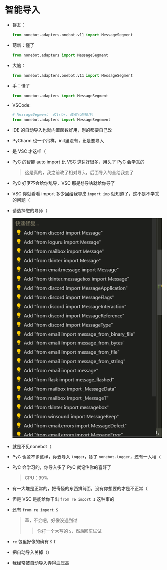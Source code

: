 # 智能导入

- 群友：

    ```python
    from nonebot.adapters.onebot.v11 import MessageSegment
    ```

- 萌新：懂了

    ```python
    from nonebot.adapters import MessageSegment
    ```

- 大脑：

    ```python
    from nonebot.adapters.onebot.v11 import MessageSegment
    ```

- 手：懂了

    ```python
    from nonebot.adapters import MessageSegment
    ```

- VSCode:

    ```python
    # MessageSegment （Ctrl+. 应用代码操作）
    from nonebot.adapters import MessageSegement
    ```

- IDE 的自动导入也就内置函数好用，别的都要自己改
- PyCharm 也一个吊样，init里没有，还是要导入
- 是 VSC 才这样（
- PyC 的智能 auto import 比 VSC 这边好很多，用久了 PyC 会学乖的

    > 这是真的，我之前改了相对导入，后面导入的全给我变了

- PyC 好歹不会给你乱导，VSC 那是想导啥就给你导了
- VSC 你就看看 import 多少回给我导成 `import imp` 就知道了，这不是不学乖的问题（
- 请选择您的导师（

    ![请选择您的导师](/static/image/5F5A87308FF774B02DCCC87C5305BE25.png)

- 就是不见nonebot（
- PyC 也差不多这样，你去导入 `logger`，除了 `nonebot.logger`，还有一大堆（
- PyC 会学习的，你导入多了 PyC 就记住你的喜好了

    > CPU：99%

- 有一大堆是正常的，把奇怪的东西排前面，没有你想要的才是不正常（
- 但是 VSC 是能给你干出 `from re import I` 这种事的
- 还有 `from re import S`

    > 草，不会吧，好像没遇到过
    >
    > > 你打一个大写的 `S`，然后回车试试

- `re` 包里好像的确有 `S` `I`
- 把自动导入关掉（）
- 我经常被自动导入弄得血压高
